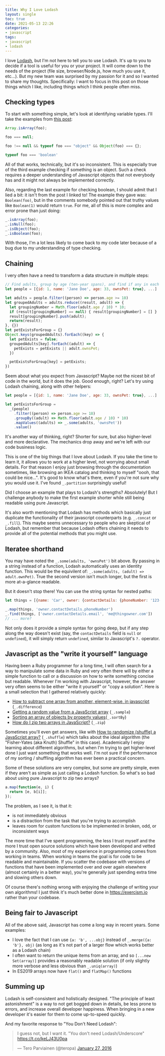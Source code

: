 ```yaml
---
title: Why I Love Lodash
layout: single
toc: true
date: 2021-05-13 22:26
categories:
- javascript
tags:
- javascript
- lodash
---
```


I love [Lodash](https://lodash.com/), but I'm not here to tell you to use Lodash.  It's up to you to decide if a tool is useful for you or your project.  It will come down to the needs of the project (file size, browser/Node.js, how much you use it, etc...).  But my new team was surprised by my passion for it and so I wanted to share my thoughts.  Specifically: I want to focus in this post on those things which I like, including things which I think people often miss.

## Checking types

To start with something simple, let's look at identifying variable types.  I'll take the examples from [this post](https://dev.to/jmitchell38488/it-s-time-to-let-go-of-lodash-221f):

```javascript
Array.isArray(foo);

foo === null;

foo !== null && typeof foo === "object" && Object(foo) === {};

typeof foo === 'boolean'
```

All of that works, technically, but it's so inconsistent.  This is especially true of the third example checking if something is an object.  Such a check requires a deeper understanding of Javascript objects that not everybody has and it might not always be implemented correctly.

Also, regarding the last example for checking boolean, I should admit that I lied a bit: it isn't from the post I linked to!  The example they gave was: `Boolean(foo)`, but in the comments somebody pointed out that truthy values like `Boolean(1)` would return `true`.  For me, all of this is more complex and error prone than just doing:

```javascript
_.isArray(foo);
_.isNull(foo);
_.isObject(foo);
_.isBoolean(foo);
```

With those, I'm a lot less likely to come back to my code later because of a bug due to my understanding of type checking.

## Chaining

I very often have a need to transform a data structure in multiple steps:

```javascript
// Find adults, group by age (ten-year spans), and find if any in each group own a pet
let people = [{id: 1, name: 'Jane Doe', age: 33, ownsPet: true}, ...]

let adults = people.filter((person) => person.age >= 18)
let groupedAdults = adults.reduce((result, adult) => {
  let groupingNumber = Math.floor(adult.age / 10) * 10;
  if (result[groupingNumber] == null) { result[groupingNumber] = [] }
  result[groupingNumber].push(adult);
  return(result);
}, {})
let petExistsForGroup = {}
Object.keys(groupedAdults).forEach((key) => {
  let petExists = false;
  groupedAdults[key].forEach((adult) => {
    petExists = petExists || adult.ownsPet;
  })

  petExistsForGroup[key] = petExists;
})
```

Seem about what you expect from Javascript?  Maybe not the nicest bit of code in the world, but it does the job.  Good enough, right?  Let's try using Lodash chaining, along with other helpers:

```javascript
let people = [{id: 1, name: 'Jane Doe', age: 33, ownsPet: true}, ...]

let petExistsForGroup =
  _(people)
    .filter((person) => person.age >= 18)
    .groupBy((adult) => Math.floor(adult.age / 10) * 10)
    .mapValues((adults) => _.some(adults, 'ownsPet'))
    .value()

```

It's another way of thinking, right?  Shorter for sure, but also higher-level and more declarative.  The mechanics drop away and we're left with our code business logic.

This is one of the big things that I love about Lodash.  If you take the time to learn it, it allows you to work at a higher level, not worrying about small details.  For that reason I enjoy just browsing through the documentation sometimes, like browsing an IKEA catalog and thinking to myself "oooh, that could be nice...".  It's good to know what's there, even if you're not sure why you would use it.  I've found `_.partition` surprisingly useful!

Did I choose an example that plays to Lodash's strengths?  Absolutely!  But I challenge anybody to make the first example shorter while still being readable using pure Javascript.

It's also worth mentioning that Lodash has methods which basically just duplicate the functionality of their javascript counterparts (e.g. `_.concat` or `_.fill`).  This maybe seems unnecessary to people who are skeptical of Lodash, but remember that because Lodash offers chaining it needs to provide all of the potential methods that you might use.

## Iteratee shorthand

You may have noted the `_.some(adults, 'ownsPet')` bit above.  By passing in a string instead of a function, Lodash automatically uses an identity function.  This would be the equivilent of: `_.some(adults, (adult) => adult.ownPet)`.  True the second version isn't much longer, but the first is more at-a-glance readable.

But it doesn't stop there!  You can use the string syntax for nested paths:

```javascript
let things = [{name: 'Car', owner: {contactDetails: {phoneNumber: '123-456-7890', email: 'me@thingowner.com'}}}, ...]

_.map(things, 'owner.contactDetails.phoneNumber')
_.find(things, ['owner.contactDetails.email', 'me@thingowner.com'])
// ... more?
```

Not only does it provide a simple syntax for going deep, but if any step along the way doesn't exist (say, the `contactDetails` field is `null` or `undefined`), it will simply return `undefined`, similar to Javascript's `?.` operator.

## Javascript as the "write it yourself" language

Having been a Ruby programmer for a long time, I will often search for a way to manipulate some data in Ruby and very often there will by either a simple function to call or a discussion on how to write something concise but readable.  Whenever I'm working with Javascript, however, the answer very often seems to be either "write it yourself" or "copy a solution".  Here is a small selection that I gathered relatively quickly:

 * [How to subtract one array from another, element-wise, in javascript](https://stackoverflow.com/questions/45342155/how-to-subtract-one-array-from-another-element-wise-in-javascript) (`_.difference`)
 * [Getting a random value from a JavaScript array](https://stackoverflow.com/questions/4550505/getting-a-random-value-from-a-javascript-array) (`_.sample`)
 * [Sorting an array of objects by property values](https://stackoverflow.com/questions/979256/sorting-an-array-of-objects-by-property-values)(`_.sortBy`)
 * [How do I zip two arrays in JavaScript?](https://stackoverflow.com/questions/22015684/how-do-i-zip-two-arrays-in-javascript) (`_.zip`)

Sometimes you'll even get answers, like with [How to randomize (shuffle) a JavaScript array?](https://stackoverflow.com/questions/2450954/how-to-randomize-shuffle-a-javascript-array) (`_.shuffle`) which talks about the ideal algorithm (the "Fisher-Yates (aka Knuth) Shuffle" in this case).  Academically I enjoy learning about different algorithms, but when I'm trying to get higher-level done I just want something that works well.  I'm not sure if the performance of my sorting / shuffling algorithm has ever been a practical concern.

Some of these solutions are very complex, but some are pretty simple, even if they aren't as simple as just calling a Lodash function.  So what's so bad about using pure Javascript to zip two arrays?

```javascript
a.map(function(e, i) {
  return [e, b[i]];
});
```

The problem, as I see it, is that it:

 * is not immediately obvious
 * is a distraction from the task that you're trying to accomplish
 * leaves room for custom functions to be implemented in broken, odd, or inconsistent ways

The more time that I've spent programming, the less I trust myself and the more I trust open source solutions which have been developed and vetted by a community.  Also, most of my experience in programming comes from working in teams.  When working in teams the goal is for code to be readable and maintainable.  If you scatter the codebase with versions of functions that have been implemented over and over again elsewhere (almost certainly in a better way), you're generally just spending extra time and slowing others down.

Of course there's nothing wrong with enjoying the challenge of writing your own algorithms!  I just think it's much better done in https://exercism.io rather than your codebase.

## Being fair to Javascript

All of the above said, Javascript has come a long way in recent years.  Some examples:

 * I love the fact that I can use `{a: 'b', ...obj}` instead of `_.merge({a: 'b'}, obj)` (as long as it's not part of a larger flow which works better as a Lodash chain)
 * I often want to return the unique items from an array, and so `[...new Set(array)]` provides a reasonably readable solution (if only slightly more verbose and less obvious than `_.uniq(array)`)
 * In ES2019 arrays now have `flat()` and `flatMap()` functions

## Summing up

Lodash is self-consistent and holistically designed.  "The principle of least astonishment" is a way to not get bogged down in details, be less prone to errors, and increase overall developer happiness.  When bringing in a new developer it's easier for them to come up-to-speed quickly.

And my favorite response to "You Don't Need Lodash":

<blockquote class="twitter-tweet"><p lang="en" dir="ltr">I guess not, but I want it. &quot;You don&#39;t need Lodash/Underscore&quot; <a href="https://t.co/keLJ43U0pa">https://t.co/keLJ43U0pa</a></p>&mdash; Tero Parviainen (@teropa) <a href="https://twitter.com/teropa/status/692280179666898944?ref_src=twsrc%5Etfw">January 27, 2016</a></blockquote> <script async src="https://platform.twitter.com/widgets.js" charset="utf-8"></script> 

